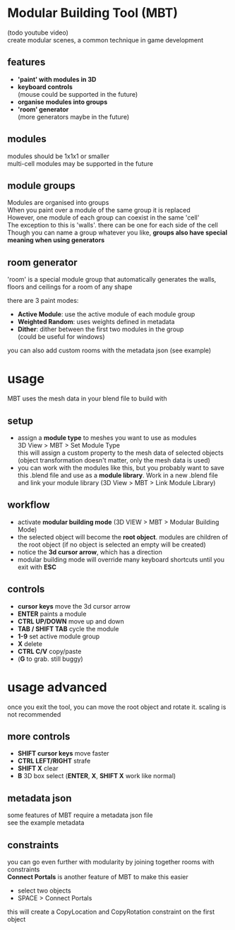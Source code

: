 # Modular Building Tool (MBT)
(todo youtube video)  
create modular scenes, a common technique in game development
## features
* __'paint' with modules in 3D__
* __keyboard controls__  
(mouse could be supported in the future) 
* __organise modules into groups__
* __'room' generator__  
(more generators maybe in the future)
## modules
modules should be 1x1x1 or smaller  
multi-cell modules may be supported in the future
## module groups
Modules are organised into groups  
When you paint over a module of the same group it is replaced  
However, one module of each group can coexist in the same 'cell'  
The exception to this is 'walls'. there can be one for each side of the cell  
Though you can name a group whatever you like, __groups also have special meaning when using generators__
## room generator
'room' is a special module group that automatically generates the walls, floors and ceilings for a room of any shape  

there are 3 paint modes:
* __Active Module__: use the active module of each module group
* __Weighted Random__: uses weights defined in metadata
* __Dither__: dither between the first two modules in the group  
(could be useful for windows) 

you can also add custom rooms with the metadata json (see example)
# usage
MBT uses the mesh data in your blend file to build with    
## setup
* assign a __module type__ to meshes you want to use as modules  
3D View > MBT > Set Module Type  
this will assign a custom property to the mesh data of selected objects  
(object transformation doesn't matter, only the mesh data is used)
* you can work with the modules like this, but you probably want to save this .blend file and use as a __module library__.
Work in a new .blend file and link your module library (3D View > MBT > Link Module Library)
## workflow
* activate __modular building mode__ (3D VIEW > MBT > Modular Building Mode)
* the selected object will become the __root object__. modules are children of the root object
(if no object is selected an empty will be created)
* notice the __3d cursor arrow__, which has a direction
* modular building mode will override many keyboard shortcuts until you exit with __ESC__
## controls
* __cursor keys__ move the 3d cursor arrow
* __ENTER__ paints a module
* __CTRL UP/DOWN__ move up and down
* __TAB / SHIFT TAB__ cycle the module
* __1-9__ set active module group
* __X__ delete
* __CTRL C/V__ copy/paste
* (__G__ to grab. still buggy)
# usage advanced
once you exit the tool, you can move the root object and rotate it. scaling is not recommended
## more controls
* __SHIFT cursor keys__ move faster
* __CTRL LEFT/RIGHT__ strafe
* __SHIFT X__ clear
* __B__ 3D box select (__ENTER__, __X__, __SHIFT X__ work like normal)
## metadata json
some features of MBT require a metadata json file  
see the example metadata  
## constraints
you can go even further with modularity by joining together rooms with constraints    
__Connect Portals__ is another feature of MBT to make this easier  
* select two objects
* SPACE > Connect Portals

this will create a CopyLocation and CopyRotation constraint on the first object
